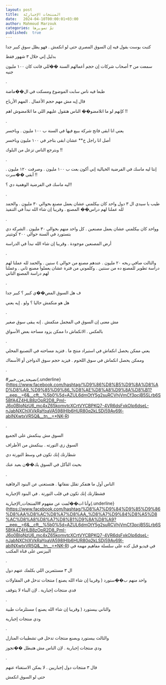 ```yaml
---
layout: post
title:  المنتجات الإجباريّة
date:   2024-04-10T00:00:01+03:00
author: Mahmoud Marzouk
categories: تمّ تصويرها
published:  true
---
```

كتبت بوست بقول فيه إن السوق المصري حتى لو انكمش . فهو يظل سوق كبير
جدا

بدليل إني خلال ٣ شهور فقط

سمعت من ٣ أصحاب شركات إن حجم أعمالهم السنة ��للي فاتت كان ١٠٠ مليون
جنيه

.

طبعا فيه ناس سابت الموضوع ومسكت في ال��ماضة

قال إيه مش مهم حجم الأعمال . المهم الأرباح

كإنهم لو ما اتلامضو�� الناس هتقول عليهم اللي ما اتلامضوش اهم
!!

.

يعني انا ابقى فاتح شركة ببيع فيها في السنة ب ١٠٠ مليون .
وباخسر

أصل انا راجل خ\*\* عشان ابقى بتاجر في ١٠٠ مليون وباخسر

وبترجع الناس تزعل من البلوك !!

.

إنتا ليه ماسك في الفرضية الخيالية إني أكون بعت ب ١٠٠ مليون . وصرفت ١٢٠
مليون . أبقى ��سرت !!

ليه ماسك في الفرضية الوهمية دي ؟!!

.

طيب يا سيدي ال ٣ دول واحد كان بيكلمني عشان يعمل مصنع بحوالي ٣٠ مليون .
والحمد لله عملنا لهم دراس�� المصنع . وقريبا إن شاء الله نبدأ في
التنفيذ

.

وواحد كان بيكلمني عشان يعمل مصنعين . كل واحد منهم بحوالي ٣٠ مليون .
الشركة دي بتستورد في السنة حوالي ٢٠٠ كونتينر

أرض المصنعين موجودة . وقريبا إن شاء الله نبدأ في الدراسة

.

والتالت صافي ربحه ٢٠ مليون . عندهم مصنع من حوالي ٤ سنين . والحمد لله
عملنا لهم دراسة تطوير للمصنع ده من سنتين . وكلموني من فترة عشان يعملوا
مصنع تاني . وعملنا لهم دراسة المصنع التاني

.

ف هل السوق المص��ي كبير ؟ كبير جدا

هل هو منكمش حاليا ؟ ولو . إيه يعني

.

مش معنى إن السوق في المجمل منكمش . إنه يبقى سوق صغير

بالعكس . الانكماش دا ممكن يزود مساحة بعض الأسواق

.

يعني ممكن يحصل انكماش في استيراد منتج ما . فتزيد مساحته في التصنيع
المحلي

وممكن يحصل انكماش في سوق اللحوم . فيزيد حجم سوق الدواجن أو
الأسماك

.

\#نصيحة_من_خبير{.underline}(https://www.facebook.com/hashtag/%D9%86%D8%B5%D9%8A%D8%AD%D8%A9_%D9%85%D9%86_%D8%AE%D8%A8%D9%8A%D8%B1?__eep__=6&__cft__%5b0%5d=AZUL6dmOtY5g2suRCVhjVmCf3pcjB5SLrb6S5BfA4Z4HLB8zOpR2D8_PmI-J6o0BIqNzU6_mc4xZ65komvtcXCrtVYCBPKQ7-4VR6dsFxkOIp6dseL-nJabNXChlXVkRaYpaVA598lHlb6HUR80q2kLSDj59Av69l-abINXwtxVR5Q&__tn__=*NK-R)

.

السوق مش بينكمش على الجميع

السوق زي التورته . بينكمش من الأطراف

شطارتك إنك تكون في وسط التورتة دي

بحيث التآكل في السوق يك��ن بعيد عنك

.

الناس أول ما هتفكر تقلل نفقاتها . هتستغنى عن البنود
الرفاهية

فشطارتك إنك تكون في قلب التورتة . في البنود الإجبارية

وأنا ات��لمت عن مفهوم
\#المنتجات_الإجبارية{.underline}(https://www.facebook.com/hashtag/%D8%A7%D9%84%D9%85%D9%86%D8%AA%D8%AC%D8%A7%D8%AA_%D8%A7%D9%84%D8%A5%D8%AC%D8%A8%D8%A7%D8%B1%D9%8A%D8%A9?__eep__=6&__cft__%5b0%5d=AZUL6dmOtY5g2suRCVhjVmCf3pcjB5SLrb6S5BfA4Z4HLB8zOpR2D8_PmI-J6o0BIqNzU6_mc4xZ65komvtcXCrtVYCBPKQ7-4VR6dsFxkOIp6dseL-nJabNXChlXVkRaYpaVA598lHlb6HUR80q2kLSDj59Av69l-abINXwtxVR5Q&__tn__=*NK-R)
في فيديو قبل كده على سلسلة مفاهيم مهمة في البيزنس على قناة
المكتب

.

ال ٣ مستثمرين اللي بكلمك عنهم دول

واحد منهم ب��ستورد ( وقريبا إن شاء الله يصنع ) منتجات تدخل في
المقاولات

فدي منتجات إجبارية . لإن البناء لا يتوقف

.

والتاني بيستورد ( وقريبا إن شاء الله يصنع ) مستلزمات طبية

ودي منتجات إجبارية

.

والثالث بيستورد ويصنع منتجات تدخل في تشطيبات المنازل

ودي منتجات إجبارية . لإن الناس مش هتبطل ��تجوز

.

فال ٣ منتجات دول إجباريين . لا يمكن الاستغناء عنهم

حتى لو السوق انكمش
